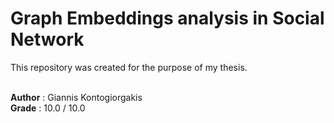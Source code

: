 # Graph Embeddings analysis in Social Network

This repository was created for the purpose of my thesis.
<br><br>

<b>Author</b> : Giannis Kontogiorgakis <br>
<b>Grade</b> : 10.0 / 10.0  <br>
